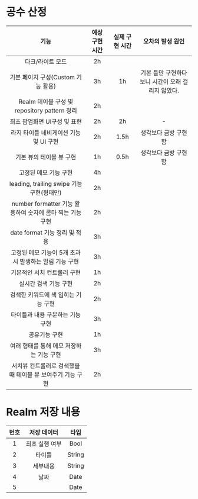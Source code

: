 # 공수 산정
|**기능**|**예상 구현 시간**|**실제 구현 시간**|**오차의 발생 원인**|
|:---:|:---:|:---:|:---:|
|다크/라이트 모드|2h|||
|기본 페이지 구성(Custom 기능 활용)|3h|1h|기본 틀만 구현하다보니 시간이 오래 걸리지 않았다.|
|Realm 테이블 구성 및 repository pattern 정리|2h|||
|최초 팝업화면 UI구성 및 표현|2h|2h|-|
|라지 타이틀 네비게이션 기능 및 UI 구현|2h|1.5h|생각보다 금방 구현 함|
|기본 뷰의 테이블 뷰 구현|1h|0.5h|생각보다 금방 구현 함|
|고정된 메모 기능 구현|4h|||
|leading, trailing swipe 기능 구현(형태만)|2h|||
|number formatter 기능 활용하여 숫자에 콤마 찍는 기능 구현|2h|||
|date format 기능 정리 및 적용|3h|||
|고정된 메모 기능이 5개 초과시 발생하는 알림 기능 구현|3h|||
|기본적인 서치 컨트롤러 구현|1h|||
|실시간 검색 기능 구현|2h|||
|검색한 키워드에 색 입히는 기능 구현|2h|||
|타이틀과 내용 구분하는 기능 구현|3h|||
|공유기능 구현|1h|||
|여러 형태를 통해 메모 저장하는 기능 구현|3h|||
|서치뷰 컨트롤러로 검색했을 때 테이블 뷰 보여주기 기능 구현|2h|||

# Realm 저장 내용
|**번호**|**저장 데이터**|**타입**|
|:---:|:---:|:---:|
|1|최초 실행 여부|Bool|
|2|타이틀|String|
|3|세부내용|String|
|4|날짜|Date|
|5||Date|
